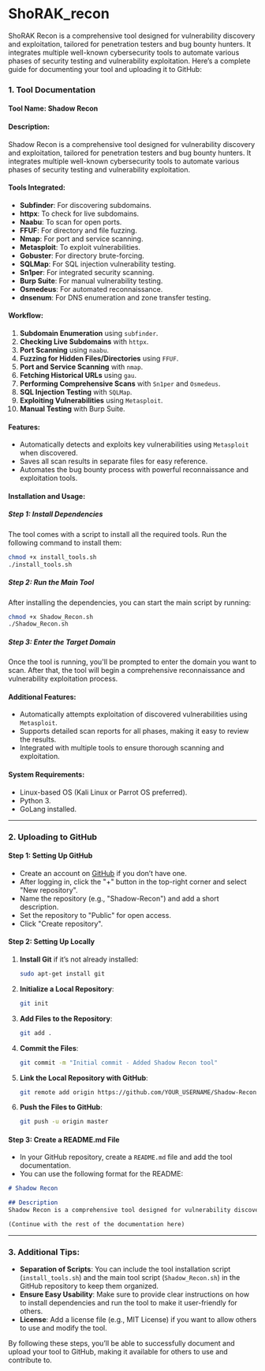 # ShoRAK_recon
ShoRAK Recon is a comprehensive tool designed for vulnerability discovery and exploitation, tailored for penetration testers and bug bounty hunters. It integrates multiple well-known cybersecurity tools to automate various phases of security testing and vulnerability exploitation.
Here’s a complete guide for documenting your tool and uploading it to GitHub:

### 1. **Tool Documentation**
#### **Tool Name**: Shadow Recon

#### **Description**:
Shadow Recon is a comprehensive tool designed for vulnerability discovery and exploitation, tailored for penetration testers and bug bounty hunters. It integrates multiple well-known cybersecurity tools to automate various phases of security testing and vulnerability exploitation.

#### **Tools Integrated**:
- **Subfinder**: For discovering subdomains.
- **httpx**: To check for live subdomains.
- **Naabu**: To scan for open ports.
- **FFUF**: For directory and file fuzzing.
- **Nmap**: For port and service scanning.
- **Metasploit**: To exploit vulnerabilities.
- **Gobuster**: For directory brute-forcing.
- **SQLMap**: For SQL injection vulnerability testing.
- **Sn1per**: For integrated security scanning.
- **Burp Suite**: For manual vulnerability testing.
- **Osmedeus**: For automated reconnaissance.
- **dnsenum**: For DNS enumeration and zone transfer testing.

#### **Workflow**:
1. **Subdomain Enumeration** using `subfinder`.
2. **Checking Live Subdomains** with `httpx`.
3. **Port Scanning** using `naabu`.
4. **Fuzzing for Hidden Files/Directories** using `FFUF`.
5. **Port and Service Scanning** with `nmap`.
6. **Fetching Historical URLs** using `gau`.
7. **Performing Comprehensive Scans** with `Sn1per` and `Osmedeus`.
8. **SQL Injection Testing** with `SQLMap`.
9. **Exploiting Vulnerabilities** using `Metasploit`.
10. **Manual Testing** with Burp Suite.

#### **Features**:
- Automatically detects and exploits key vulnerabilities using `Metasploit` when discovered.
- Saves all scan results in separate files for easy reference.
- Automates the bug bounty process with powerful reconnaissance and exploitation tools.

#### **Installation and Usage**:

##### **Step 1**: Install Dependencies
The tool comes with a script to install all the required tools. Run the following command to install them:
```bash
chmod +x install_tools.sh
./install_tools.sh
```

##### **Step 2**: Run the Main Tool
After installing the dependencies, you can start the main script by running:
```bash
chmod +x Shadow_Recon.sh
./Shadow_Recon.sh
```

##### **Step 3**: Enter the Target Domain
Once the tool is running, you'll be prompted to enter the domain you want to scan. After that, the tool will begin a comprehensive reconnaissance and vulnerability exploitation process.

#### **Additional Features**:
- Automatically attempts exploitation of discovered vulnerabilities using `Metasploit`.
- Supports detailed scan reports for all phases, making it easy to review the results.
- Integrated with multiple tools to ensure thorough scanning and exploitation.

#### **System Requirements**:
- Linux-based OS (Kali Linux or Parrot OS preferred).
- Python 3.
- GoLang installed.

---

### 2. **Uploading to GitHub**

#### **Step 1**: Setting Up GitHub
- Create an account on [GitHub](https://github.com) if you don’t have one.
- After logging in, click the "+" button in the top-right corner and select "New repository".
- Name the repository (e.g., "Shadow-Recon") and add a short description.
- Set the repository to "Public" for open access.
- Click "Create repository".

#### **Step 2**: Setting Up Locally
1. **Install Git** if it’s not already installed:
   ```bash
   sudo apt-get install git
   ```

2. **Initialize a Local Repository**:
   ```bash
   git init
   ```

3. **Add Files to the Repository**:
   ```bash
   git add .
   ```

4. **Commit the Files**:
   ```bash
   git commit -m "Initial commit - Added Shadow Recon tool"
   ```

5. **Link the Local Repository with GitHub**:
   ```bash
   git remote add origin https://github.com/YOUR_USERNAME/Shadow-Recon.git
   ```

6. **Push the Files to GitHub**:
   ```bash
   git push -u origin master
   ```

#### **Step 3**: Create a README.md File
- In your GitHub repository, create a `README.md` file and add the tool documentation.
- You can use the following format for the README:

```markdown
# Shadow Recon

## Description
Shadow Recon is a comprehensive tool designed for vulnerability discovery and exploitation, tailored for penetration testers and bug bounty hunters...

(Continue with the rest of the documentation here)
```

---

### 3. **Additional Tips**:
- **Separation of Scripts**: You can include the tool installation script (`install_tools.sh`) and the main tool script (`Shadow_Recon.sh`) in the GitHub repository to keep them organized.
- **Ensure Easy Usability**: Make sure to provide clear instructions on how to install dependencies and run the tool to make it user-friendly for others.
- **License**: Add a license file (e.g., MIT License) if you want to allow others to use and modify the tool.

By following these steps, you’ll be able to successfully document and upload your tool to GitHub, making it available for others to use and contribute to.

